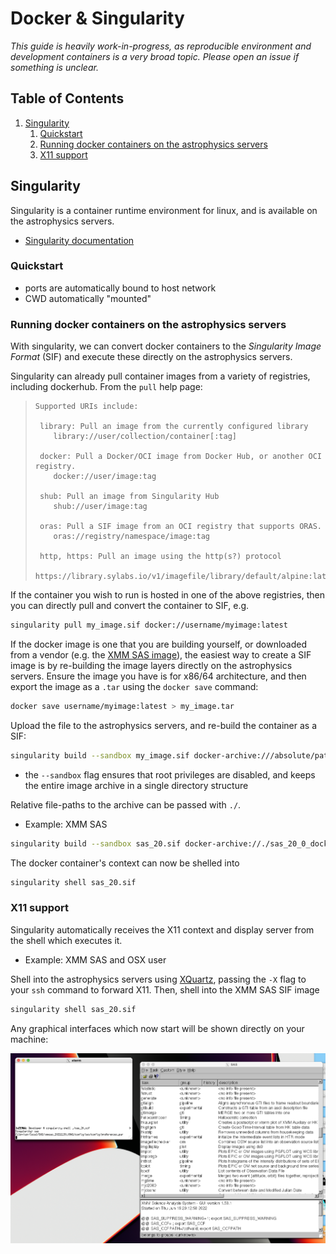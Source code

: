# Docker & Singularity

_This guide is heavily work-in-progress, as reproducible environment and development containers is a very broad topic. Please open an issue if something is unclear._

<!--BEGIN TOC-->
## Table of Contents
1. [Singularity](#singularity)
    1. [Quickstart](#quickstart)
    2. [Running docker containers on the astrophysics servers](#running-docker-containers-on-the-astrophysics-servers)
    3. [X11 support](#x11-support)

<!--END TOC-->

## Singularity <a id="toc-tag-mdtoc" name="singularity"></a>

Singularity is a container runtime environment for linux, and is available on the astrophysics servers.

- [Singularity documentation](https://docs.sylabs.io/guides/3.7/user-guide/)

### Quickstart <a id="toc-tag-mdtoc" name="quickstart"></a>

- ports are automatically bound to host network
- CWD automatically "mounted"

### Running docker containers on the astrophysics servers <a id="toc-tag-mdtoc" name="running-docker-containers-on-the-astrophysics-servers"></a>

With singularity, we can convert docker containers to the _Singularity Image Format_ (SIF) and execute these directly on the astrophysics servers.

Singularity can already pull container images from a variety of registries, including dockerhub. From the `pull` help page:

> ```
> Supported URIs include:
>
>  library: Pull an image from the currently configured library
>     library://user/collection/container[:tag]
>
>  docker: Pull a Docker/OCI image from Docker Hub, or another OCI registry.
>     docker://user/image:tag
>
>  shub: Pull an image from Singularity Hub
>     shub://user/image:tag
>
>  oras: Pull a SIF image from an OCI registry that supports ORAS.
>     oras://registry/namespace/image:tag
>
>  http, https: Pull an image using the http(s?) protocol
>     https://library.sylabs.io/v1/imagefile/library/default/alpine:latest
> ```

If the container you wish to run is hosted in one of the above registries, then you can directly pull and convert the container to SIF, e.g.

```bash
singularity pull my_image.sif docker://username/myimage:latest
```

If the docker image is one that you are building yourself, or downloaded from a vendor (e.g. the [XMM SAS image](https://github.com/astro-group-bristol/astro-software-installers/blob/main/sas/README.md)), the easiest way to create a SIF image is by re-building the image layers directly on the astrophysics servers. Ensure the image you have is for x86/64 architecture, and then export the image as a `.tar` using the `docker save` command:

```bash
docker save username/myimage:latest > my_image.tar
```

Upload the file to the astrophysics servers, and re-build the container as a SIF:

```bash
singularity build --sandbox my_image.sif docker-archive:///absolute/path/to/file
```

- the `--sandbox` flag ensures that root privileges are disabled, and keeps the entire image archive in a single directory structure

Relative file-paths to the archive can be passed with `./`.

- Example: XMM SAS

```bash
singularity build --sandbox sas_20.sif docker-archive://./sas_20_0_docker.tar
```

The docker container's context can now be shelled into

```bash
singularity shell sas_20.sif
```

### X11 support <a id="toc-tag-mdtoc" name="x11-support"></a>

Singularity automatically receives the X11 context and display server from the shell which executes it.

- Example: XMM SAS and OSX user

Shell into the astrophysics servers using [XQuartz](https://www.xquartz.org/), passing the `-X` flag to your `ssh` command to forward X11. Then, shell into the XMM SAS SIF image

```bash
singularity shell sas_20.sif
```

Any graphical interfaces which now start will be shown directly on your machine:

<p align="center">
<img width="800" src="./assets/X11-XMM-SAS.png"/>
</p>
